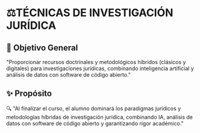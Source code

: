 # ⚖️**TÉCNICAS DE INVESTIGACIÓN JURÍDICA**  

## 🎯 **Objetivo General**  
"Proporcionar recursos doctrinales y metodológicos híbridos (clásicos y digitales) para investigaciones jurídicas, combinando inteligencia artificial y análisis de datos con software de código abierto." 

## ✨ **Propósito**  
🔍 "Al finalizar el curso, el alumno dominará los paradigmas jurídicos y metodologías híbridas de investigación jurídica, combinando IA, análisis de datos con software de código abierto y garantizando rigor académico."

